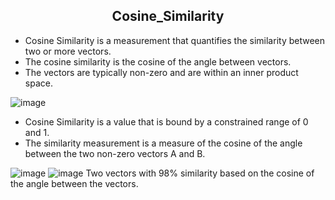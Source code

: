 <h2 align= "center"> Cosine_Similarity</h2>

* Cosine Similarity is a measurement that quantifies the similarity between two or more vectors. 
* The cosine similarity is the cosine of the angle between vectors. 
* The vectors are typically non-zero and are within an inner product space.

![image](https://user-images.githubusercontent.com/116465139/211195287-4a4be879-816c-409c-a760-93f837ebe237.png)

* Cosine Similarity is a value that is bound by a constrained range of 0 and 1.
* The similarity measurement is a measure of the cosine of the angle between the two non-zero vectors A and B.

![image](https://user-images.githubusercontent.com/116465139/211195429-017fae78-573b-4c52-9501-228d884ef728.png)
![image](https://user-images.githubusercontent.com/116465139/211195432-86f9555b-677d-429c-9a77-8565f96d0427.png)
Two vectors with 98% similarity based on the cosine of the angle between the vectors. 
